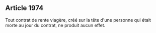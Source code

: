 Article 1974
----
Tout contrat de rente viagère, créé sur la tête d'une personne qui était morte
au jour du contrat, ne produit aucun effet.

